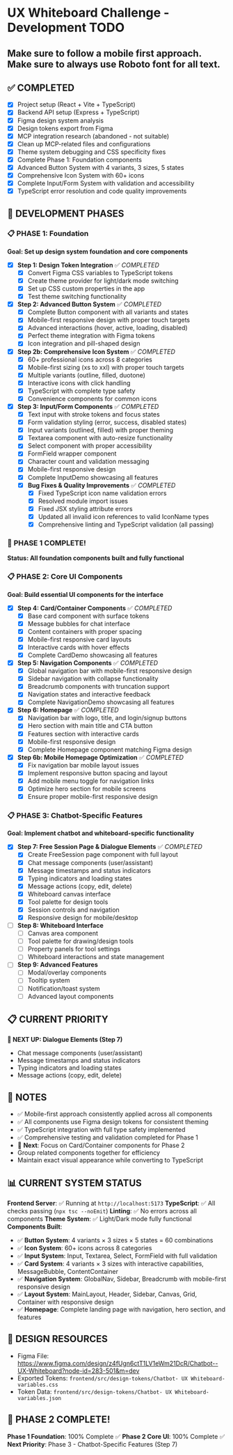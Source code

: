 # UX Whiteboard Challenge - Development TODO

## Make sure to follow a mobile first approach. Make sure to always use Roboto font for all text.

## ✅ COMPLETED
- [x] Project setup (React + Vite + TypeScript)
- [x] Backend API setup (Express + TypeScript)
- [x] Figma design system analysis
- [x] Design tokens export from Figma
- [x] MCP integration research (abandoned - not suitable)
- [x] Clean up MCP-related files and configurations
- [x] Theme system debugging and CSS specificity fixes
- [x] Complete Phase 1: Foundation components
- [x] Advanced Button System with 4 variants, 3 sizes, 5 states
- [x] Comprehensive Icon System with 60+ icons
- [x] Complete Input/Form System with validation and accessibility
- [x] TypeScript error resolution and code quality improvements

## 🚀 DEVELOPMENT PHASES

### 📋 PHASE 1: Foundation
**Goal: Set up design system foundation and core components**

- [x] **Step 1: Design Token Integration** ✅ *COMPLETED*
  - [x] Convert Figma CSS variables to TypeScript tokens
  - [x] Create theme provider for light/dark mode switching
  - [x] Set up CSS custom properties in the app
  - [x] Test theme switching functionality

- [x] **Step 2: Advanced Button System** ✅ *COMPLETED*
  - [x] Complete Button component with all variants and states
  - [x] Mobile-first responsive design with proper touch targets
  - [x] Advanced interactions (hover, active, loading, disabled)
  - [x] Perfect theme integration with Figma tokens
  - [x] Icon integration and pill-shaped design

- [x] **Step 2b: Comprehensive Icon System** ✅ *COMPLETED*
  - [x] 60+ professional icons across 8 categories
  - [x] Mobile-first sizing (xs to xxl) with proper touch targets
  - [x] Multiple variants (outline, filled, duotone)
  - [x] Interactive icons with click handling
  - [x] TypeScript with complete type safety
  - [x] Convenience components for common icons

- [x] **Step 3: Input/Form Components** ✅ *COMPLETED*
  - [x] Text input with stroke tokens and focus states
  - [x] Form validation styling (error, success, disabled states)
  - [x] Input variants (outlined, filled) with proper theming
  - [x] Textarea component with auto-resize functionality
  - [x] Select component with proper accessibility
  - [x] FormField wrapper component
  - [x] Character count and validation messaging
  - [x] Mobile-first responsive design
  - [x] Complete InputDemo showcasing all features
  - [x] **Bug Fixes & Quality Improvements** ✅ *COMPLETED*
    - [x] Fixed TypeScript icon name validation errors
    - [x] Resolved module import issues
    - [x] Fixed JSX styling attribute errors
    - [x] Updated all invalid icon references to valid IconName types
    - [x] Comprehensive linting and TypeScript validation (all passing)

### 🎉 **PHASE 1 COMPLETE!** 
**Status: All foundation components built and fully functional**

### 📋 PHASE 2: Core UI Components
**Goal: Build essential UI components for the interface**

- [x] **Step 4: Card/Container Components** ✅ *COMPLETED*
  - [x] Base card component with surface tokens
  - [x] Message bubbles for chat interface
  - [x] Content containers with proper spacing
  - [x] Mobile-first responsive card layouts
  - [x] Interactive cards with hover effects
  - [x] Complete CardDemo showcasing all features

- [x] **Step 5: Navigation Components** ✅ *COMPLETED*
  - [x] Global navigation bar with mobile-first responsive design
  - [x] Sidebar navigation with collapse functionality
  - [x] Breadcrumb components with truncation support
  - [x] Navigation states and interactive feedback
  - [x] Complete NavigationDemo showcasing all features

- [x] **Step 6: Homepage** ✅ *COMPLETED*
  - [x] Navigation bar with logo, title, and login/signup buttons
  - [x] Hero section with main title and CTA button
  - [x] Features section with interactive cards
  - [x] Mobile-first responsive design
  - [x] Complete Homepage component matching Figma design

- [x] **Step 6b: Mobile Homepage Optimization** ✅ *COMPLETED*
  - [x] Fix navigation bar mobile layout issues
  - [x] Implement responsive button spacing and layout
  - [x] Add mobile menu toggle for navigation links
  - [x] Optimize hero section for mobile screens
  - [x] Ensure proper mobile-first responsive design

### 📋 PHASE 3: Chatbot-Specific Features
**Goal: Implement chatbot and whiteboard-specific functionality**

- [x] **Step 7: Free Session Page & Dialogue Elements** ✅ *COMPLETED*
  - [x] Create FreeSession page component with full layout
  - [x] Chat message components (user/assistant)
  - [x] Message timestamps and status indicators
  - [x] Typing indicators and loading states
  - [x] Message actions (copy, edit, delete)
  - [x] Whiteboard canvas interface
  - [x] Tool palette for design tools
  - [x] Session controls and navigation
  - [x] Responsive design for mobile/desktop

- [ ] **Step 8: Whiteboard Interface**
  - [ ] Canvas area component
  - [ ] Tool palette for drawing/design tools
  - [ ] Property panels for tool settings
  - [ ] Whiteboard interactions and state management

- [ ] **Step 9: Advanced Features**
  - [ ] Modal/overlay components
  - [ ] Tooltip system
  - [ ] Notification/toast system
  - [ ] Advanced layout components

## 📋 CURRENT PRIORITY
**🎯 NEXT UP: Dialogue Elements (Step 7)**
- Chat message components (user/assistant)
- Message timestamps and status indicators
- Typing indicators and loading states
- Message actions (copy, edit, delete)

## 📝 NOTES
- ✅ Mobile-first approach consistently applied across all components
- ✅ All components use Figma design tokens for consistent theming
- ✅ TypeScript integration with full type safety implemented
- ✅ Comprehensive testing and validation completed for Phase 1
- 🎯 **Next**: Focus on Card/Container components for Phase 2
- Group related components together for efficiency
- Maintain exact visual appearance while converting to TypeScript

## 📊 CURRENT SYSTEM STATUS
**Frontend Server**: ✅ Running at `http://localhost:5173`
**TypeScript**: ✅ All checks passing (`npx tsc --noEmit`)
**Linting**: ✅ No errors across all components
**Theme System**: ✅ Light/Dark mode fully functional
**Components Built**: 
- ✅ **Button System**: 4 variants × 3 sizes × 5 states = 60 combinations
- ✅ **Icon System**: 60+ icons across 8 categories
- ✅ **Input System**: Input, Textarea, Select, FormField with full validation
- ✅ **Card System**: 4 variants × 3 sizes with interactive capabilities, MessageBubble, ContentContainer
- ✅ **Navigation System**: GlobalNav, Sidebar, Breadcrumb with mobile-first responsive design
- ✅ **Layout System**: MainLayout, Header, Sidebar, Canvas, Grid, Container with responsive design
- ✅ **Homepage**: Complete landing page with navigation, hero section, and features

## 🎨 DESIGN RESOURCES
- Figma File: https://www.figma.com/design/z4fUgn6ctT1LV1eWm21DcR/Chatbot--UX-Whiteboard?node-id=283-501&m=dev
- Exported Tokens: `frontend/src/design-tokens/Chatbot- UX Whiteboard-variables.css`
- Token Data: `frontend/src/design-tokens/Chatbot- UX Whiteboard-variables.json`

## 🚀 PHASE 2 COMPLETE!
**Phase 1 Foundation**: 100% Complete ✅
**Phase 2 Core UI**: 100% Complete ✅ 
**Next Priority**: Phase 3 - Chatbot-Specific Features (Step 7)

